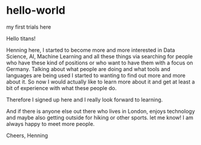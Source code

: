 # hello-world
my first trials here

Hello titans!

Henning here, I started to become more and more interested in Data Science, AI, Machine Learning and all these things via searching for people who have these kind of positions or who want to have them with a focus on Germany. 
Talking about what people are doing and what tools and languages are being used I started to wanting to find out more and more about it. 
So now I would actually like to learn more about it and get at least a bit of experience with what these people do. 

Therefore I signed up here and I really look forward to learning. 

And if there is anyone else out there who lives in London, enjoys technology and maybe also getting outside for hiking or other sports. let me know! I am always happy to meet more people.

Cheers,
Henning
